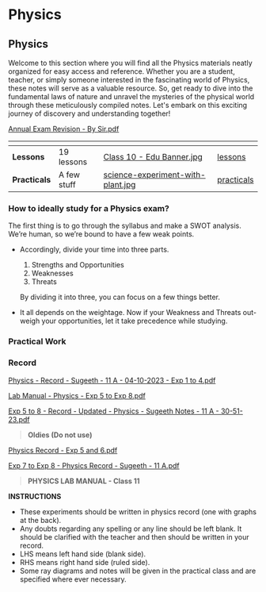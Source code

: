 # Physics

## Physics

Welcome to this section where you will find all the Physics materials neatly organized for easy access and reference. Whether you are a student, teacher, or simply someone interested in the fascinating world of Physics, these notes will serve as a valuable resource. So, get ready to dive into the fundamental laws of nature and unravel the mysteries of the physical world through these meticulously compiled notes. Let's embark on this exciting journey of discovery and understanding together!

[Annual Exam Revision - By Sir.pdf](https://res.craft.do/user/full/34ae8ebc-d508-7305-20e2-17e06364862c/doc/3491F8B8-527B-4029-A8C5-FBF1AF7CCE2D/26F7FF6E-8B14-46A0-B04B-E90182F97BDE\_2/9hB0cYJRNjayWb3bzArDaXmL3ki1sywxdX9WpNH40Dkz/Revision%201.pdf)

<table data-view="cards"><thead><tr><th></th><th></th><th data-hidden data-card-cover data-type="files"></th><th data-hidden data-card-target data-type="content-ref"></th></tr></thead><tbody><tr><td><strong>Lessons</strong></td><td>19 lessons</td><td><a href="../../../.gitbook/assets/Class 10 - Edu Banner.jpg">Class 10 - Edu Banner.jpg</a></td><td><a href="lessons/">lessons</a></td></tr><tr><td><strong>Practicals</strong></td><td>A few stuff</td><td><a href="../../../.gitbook/assets/science-experiment-with-plant.jpg">science-experiment-with-plant.jpg</a></td><td><a href="practicals/">practicals</a></td></tr></tbody></table>

### How to ideally study for a Physics exam?

The first thing is to go through the syllabus and make a SWOT analysis. We’re human, so we’re bound to have a few weak points.

*   Accordingly, divide your time into three parts.

    1. Strengths and Opportunities
    2. Weaknesses
    3. Threats

    By dividing it into three, you can focus on a few things better.
* It all depends on the weightage. Now if your Weakness and Threats out-weigh your opportunities, let it take precedence while studying.

### Practical Work

### Record

[Physics - Record - Sugeeth - 11 A - 04-10-2023 - Exp 1 to 4.pdf](https://drive.google.com/file/d/15Ggp7Vk4YVZQA8X9SR8VYdJ25Vc0WxLE/view?usp=drive\_link)

[Lab Manual - Physics - Exp 5 to Exp 8.pdf](https://res.craft.do/user/full/34ae8ebc-d508-7305-20e2-17e06364862c/doc/3491F8B8-527B-4029-A8C5-FBF1AF7CCE2D/8c6853e2-d6f8-4c4d-dc30-45ecb095c3c2)

[Exp 5 to 8 - Record - Updated - Physics - Sugeeth Notes - 11 A - 30-51-23.pdf](https://drive.google.com/file/d/1WWGLP5uXm9HDRzMVFe5PllX0f0ThGG5M/view?usp=drivesdk)

> **Oldies (Do not use)**

[Physics Record - Exp 5 and 6.pdf](https://res.craft.do/user/full/34ae8ebc-d508-7305-20e2-17e06364862c/doc/3491F8B8-527B-4029-A8C5-FBF1AF7CCE2D/a0212139-b188-7cb0-ff9c-fe1c7b0f3eb5)

[Exp 7 to Exp 8 - Physics Record - Sugeeth - 11 A.pdf](https://res.craft.do/user/full/34ae8ebc-d508-7305-20e2-17e06364862c/doc/6aedab5d-852e-43ec-9705-d705d0d442ca/954DCFB8-51FE-43EF-9F29-0BB743B4541F\_2/yQxL3l6OpJy6HkjSyAoV7vTCQgIxGKyGNBZwmOh1qOAz/Exp%207%20to%20Exp%208%20-%20Physics%20Record%20-%20Sugeeth%20-%2011%20A.pdf)

> **PHYSICS LAB MANUAL - Class 11**

**INSTRUCTIONS**

* These experiments should be written in physics record (one with graphs at the back).
* Any doubts regarding any spelling or any line should be left blank. It should be clarified with the teacher and then should be written in your record.
* LHS means left hand side (blank side).
* RHS means right hand side (ruled side).
* Some ray diagrams and notes will be given in the practical class and are specified where ever necessary.
